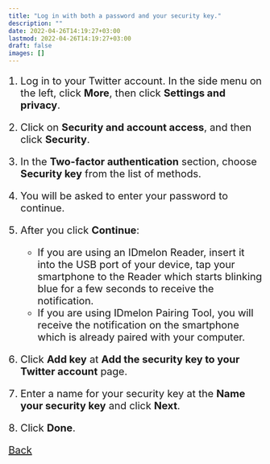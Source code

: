 ```yaml
---
title: "Log in with both a password and your security key."
description: ""
date: 2022-04-26T14:19:27+03:00
lastmod: 2022-04-26T14:19:27+03:00
draft: false
images: []
---
```


1. Log in to your Twitter account. In the side menu on the left, click **More**, then click **Settings and privacy**.
2. Click on **Security and account access**, and then click **Security**.
3. In the **Two-factor authentication** section, choose **Security key** from the list of methods.
4. You will be asked to enter your password to continue.
5. After you click **Continue**:

    - If you are using an IDmelon Reader, insert it into the USB port of your device, tap your smartphone to the Reader which starts blinking blue for a few seconds to receive the notification.
    - If you are using IDmelon Pairing Tool, you will receive the notification on the smartphone which is already paired with your computer.
6. Click **Add key** at **Add the security key to your Twitter account** page.
7. Enter a name for your security key at the **Name your security key** and click **Next**.
8. Click **Done**.

<a id="back" role="button" class="btn btn-primary btn-lg d-block mb-3" href="//pages/whichplatform/index.html">Back</a>

<style>

@media (max-width: 480px) {.navbar, .footer { display: none; }}
h1{
    color : #4395ec;
}
p{
    font-size:20px;
}
li{
    font-size:20px;
}
</style>
